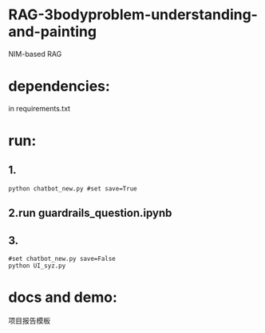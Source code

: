 # RAG-3bodyproblem-understanding-and-painting
NIM-based RAG


# dependencies:
in requirements.txt

# run:
## 1.
```
python chatbot_new.py #set save=True

```
## 2.run guardrails_question.ipynb 
## 3. 
```
#set chatbot_new.py save=False
python UI_syz.py
```

# docs and demo:
项目报告模板